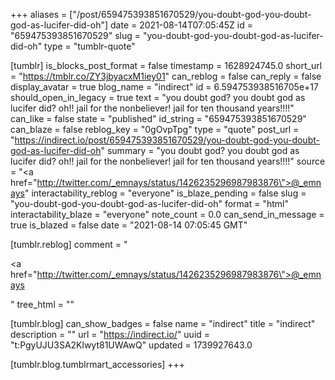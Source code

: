 +++
aliases = ["/post/659475393851670529/you-doubt-god-you-doubt-god-as-lucifer-did-oh"]
date = 2021-08-14T07:05:45Z
id = "659475393851670529"
slug = "you-doubt-god-you-doubt-god-as-lucifer-did-oh"
type = "tumblr-quote"

[tumblr]
is_blocks_post_format = false
timestamp = 1628924745.0
short_url = "https://tmblr.co/ZY3jbyacxM1iey01"
can_reblog = false
can_reply = false
display_avatar = true
blog_name = "indirect"
id = 6.594753938516705e+17
should_open_in_legacy = true
text = "you doubt god? you doubt god as lucifer did? oh!! jail for the nonbeliever! jail for ten thousand years!!!!"
can_like = false
state = "published"
id_string = "659475393851670529"
can_blaze = false
reblog_key = "0gOvpTpg"
type = "quote"
post_url = "https://indirect.io/post/659475393851670529/you-doubt-god-you-doubt-god-as-lucifer-did-oh"
summary = "you doubt god? you doubt god as lucifer did? oh!! jail for the nonbeliever! jail for ten thousand years!!!!"
source = "<a href=\"http://twitter.com/_emnays/status/1426235296987983876\">@_emnays</a>"
interactability_reblog = "everyone"
is_blaze_pending = false
slug = "you-doubt-god-you-doubt-god-as-lucifer-did-oh"
format = "html"
interactability_blaze = "everyone"
note_count = 0.0
can_send_in_message = true
is_blazed = false
date = "2021-08-14 07:05:45 GMT"

[tumblr.reblog]
comment = "<p><a href=\"http://twitter.com/_emnays/status/1426235296987983876\">@_emnays</a></p>"
tree_html = ""

[tumblr.blog]
can_show_badges = false
name = "indirect"
title = "indirect"
description = ""
url = "https://indirect.io/"
uuid = "t:PgyUJU3SA2Klwyt81UWAwQ"
updated = 1739927643.0

[tumblr.blog.tumblrmart_accessories]
+++
